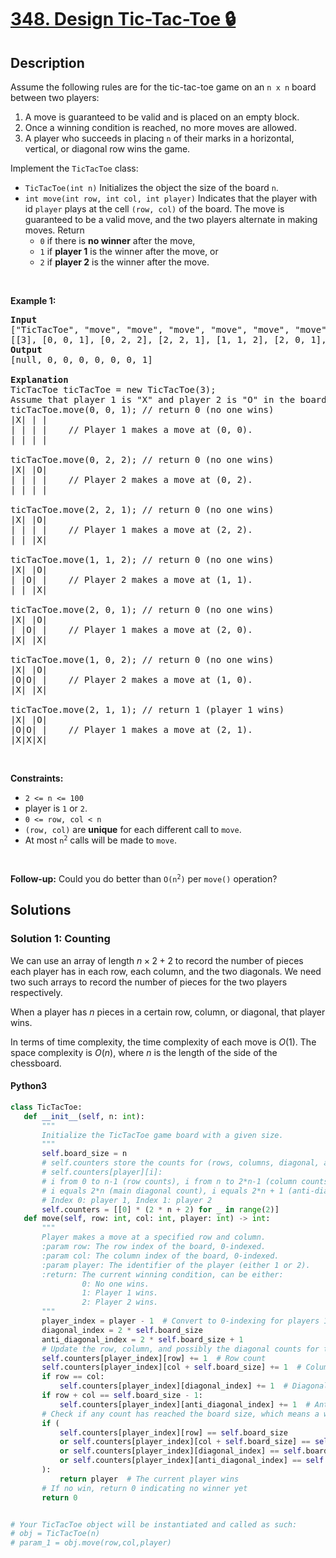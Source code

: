 # [348. Design Tic-Tac-Toe 🔒](https://leetcode.com/problems/design-tic-tac-toe)

## Description

<!-- description:start -->

<p>Assume the following rules are for the tic-tac-toe game on an <code>n x n</code> board between two players:</p>

<ol>
	<li>A move is guaranteed to be valid and is placed on an empty block.</li>
	<li>Once a winning condition is reached, no more moves are allowed.</li>
	<li>A player who succeeds in placing <code>n</code> of their marks in a horizontal, vertical, or diagonal row wins the game.</li>
</ol>

<p>Implement the <code>TicTacToe</code> class:</p>

<ul>
	<li><code>TicTacToe(int n)</code> Initializes the object the size of the board <code>n</code>.</li>
	<li><code>int move(int row, int col, int player)</code> Indicates that the player with id <code>player</code> plays at the cell <code>(row, col)</code> of the board. The move is guaranteed to be a valid move, and the two players alternate in making moves. Return
	<ul>
		<li><code>0</code> if there is <strong>no winner</strong> after the move,</li>
		<li><code>1</code> if <strong>player 1</strong> is the winner after the move, or</li>
		<li><code>2</code> if <strong>player 2</strong> is the winner after the move.</li>
	</ul>
	</li>
</ul>

<p>&nbsp;</p>
<p><strong class="example">Example 1:</strong></p>

<pre>
<strong>Input</strong>
[&quot;TicTacToe&quot;, &quot;move&quot;, &quot;move&quot;, &quot;move&quot;, &quot;move&quot;, &quot;move&quot;, &quot;move&quot;, &quot;move&quot;]
[[3], [0, 0, 1], [0, 2, 2], [2, 2, 1], [1, 1, 2], [2, 0, 1], [1, 0, 2], [2, 1, 1]]
<strong>Output</strong>
[null, 0, 0, 0, 0, 0, 0, 1]

<strong>Explanation</strong>
TicTacToe ticTacToe = new TicTacToe(3);
Assume that player 1 is &quot;X&quot; and player 2 is &quot;O&quot; in the board.
ticTacToe.move(0, 0, 1); // return 0 (no one wins)
|X| | |
| | | |    // Player 1 makes a move at (0, 0).
| | | |

ticTacToe.move(0, 2, 2); // return 0 (no one wins)
|X| |O|
| | | |    // Player 2 makes a move at (0, 2).
| | | |

ticTacToe.move(2, 2, 1); // return 0 (no one wins)
|X| |O|
| | | |    // Player 1 makes a move at (2, 2).
| | |X|

ticTacToe.move(1, 1, 2); // return 0 (no one wins)
|X| |O|
| |O| |    // Player 2 makes a move at (1, 1).
| | |X|

ticTacToe.move(2, 0, 1); // return 0 (no one wins)
|X| |O|
| |O| |    // Player 1 makes a move at (2, 0).
|X| |X|

ticTacToe.move(1, 0, 2); // return 0 (no one wins)
|X| |O|
|O|O| |    // Player 2 makes a move at (1, 0).
|X| |X|

ticTacToe.move(2, 1, 1); // return 1&nbsp;(player 1 wins)
|X| |O|
|O|O| |    // Player 1 makes a move at (2, 1).
|X|X|X|
</pre>

<p>&nbsp;</p>
<p><strong>Constraints:</strong></p>

<ul>
	<li><code>2 &lt;= n &lt;= 100</code></li>
	<li>player is <code>1</code> or <code>2</code>.</li>
	<li><code>0 &lt;= row, col &lt; n</code></li>
	<li><code>(row, col)</code> are <strong>unique</strong> for each different call to <code>move</code>.</li>
	<li>At most <code>n<sup>2</sup></code> calls will be made to <code>move</code>.</li>
</ul>

<p>&nbsp;</p>
<p><strong>Follow-up:</strong> Could you do better than <code>O(n<sup>2</sup>)</code> per <code>move()</code> operation?</p>

<!-- description:end -->

## Solutions

<!-- solution:start -->

### Solution 1: Counting

We can use an array of length $n \times 2 + 2$ to record the number of pieces each player has in each row, each column, and the two diagonals. We need two such arrays to record the number of pieces for the two players respectively.

When a player has $n$ pieces in a certain row, column, or diagonal, that player wins.

In terms of time complexity, the time complexity of each move is $O(1)$. The space complexity is $O(n)$, where $n$ is the length of the side of the chessboard.

<!-- tabs:start -->

#### Python3

```python
class TicTacToe:
   def __init__(self, n: int):
       """
       Initialize the TicTacToe game board with a given size.
       """
       self.board_size = n
       # self.counters store the counts for (rows, columns, diagonal, anti-diagonal)
       # self.counters[player][i]:
       # i from 0 to n-1 (row counts), i from n to 2*n-1 (column counts),
       # i equals 2*n (main diagonal count), i equals 2*n + 1 (anti-diagonal count)
       # Index 0: player 1, Index 1: player 2
       self.counters = [[0] * (2 * n + 2) for _ in range(2)]
   def move(self, row: int, col: int, player: int) -> int:
       """
       Player makes a move at a specified row and column.
       :param row: The row index of the board, 0-indexed.
       :param col: The column index of the board, 0-indexed.
       :param player: The identifier of the player (either 1 or 2).
       :return: The current winning condition, can be either:
                0: No one wins.
                1: Player 1 wins.
                2: Player 2 wins.
       """
       player_index = player - 1  # Convert to 0-indexing for players 1 and 2
       diagonal_index = 2 * self.board_size
       anti_diagonal_index = 2 * self.board_size + 1
       # Update the row, column, and possibly the diagonal counts for the move
       self.counters[player_index][row] += 1  # Row count
       self.counters[player_index][col + self.board_size] += 1  # Column count
       if row == col:
           self.counters[player_index][diagonal_index] += 1  # Diagonal count
       if row + col == self.board_size - 1:
           self.counters[player_index][anti_diagonal_index] += 1  # Anti-diagonal count
       # Check if any count has reached the board size, which means a win.
       if (
           self.counters[player_index][row] == self.board_size
           or self.counters[player_index][col + self.board_size] == self.board_size
           or self.counters[player_index][diagonal_index] == self.board_size
           or self.counters[player_index][anti_diagonal_index] == self.board_size
       ):
           return player  # The current player wins
       # If no win, return 0 indicating no winner yet
       return 0


# Your TicTacToe object will be instantiated and called as such:
# obj = TicTacToe(n)
# param_1 = obj.move(row,col,player)
```
